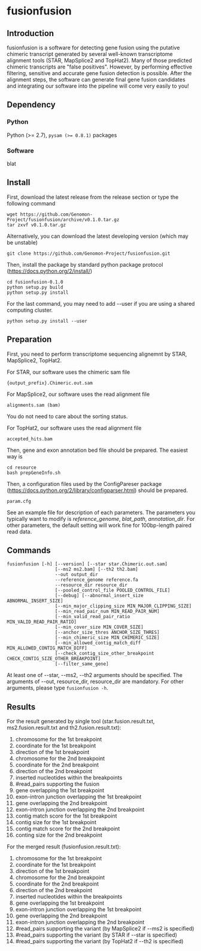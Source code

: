 # fusionfusion 

## Introduction

fusionfusion is a software for detecting gene fusion 
using the putative chimeric transcript generated by several well-known transcriptome alignment tools (STAR, MapSplice2 and TopHat2).
Many of those predicted chimeric transcripts are "false positives".
However, by performing effective filtering, sensitive and accurate gene fusion detection is possible.
After the alignment steps, the software can generate final gene fusion candidates
and integrating our software into the pipeline will come very easily to you!

## Dependency

### Python
Python (>= 2.7), `pysam (>= 0.8.1)` packages

### Software
blat

## Install

First, download the latest release from the release section or type the following command
```
wget https://github.com/Genomon-Project/fusionfusion/archive/v0.1.0.tar.gz
tar zxvf v0.1.0.tar.gz
```

Alternatively, you can download the latest developing version (which may be unstable)
```
git clone https://github.com/Genomon-Project/fusionfusion.git
```

Then, install the package by standard python package protocol (https://docs.python.org/2/install/)
```
cd fusionfusion-0.1.0
python setup.py build
python setup.py install
```

For the last command, you may need to add --user if you are using a shared computing cluster.
```
python setup.py install --user
```

## Preparation

First, you need to perform transcriptome sequencing alignemnt by STAR, MapSplice2, TopHat2. 

For STAR, our software uses the chimeric sam file
```
{output_prefix}.Chimeric.out.sam
```

For MapSplice2, our software uses the read alignment file
```
alignments.sam (bam)
```
You do not need to care about the sorting status.

For TopHat2, our software uses the read alignment file
```
accepted_hits.bam
```

Then, gene and exon annotation bed file should be prepared.
The easiest way is
```
cd resource
bash prepGeneInfo.sh
```

Then, a configuration files used by the ConfigPareser package (https://docs.python.org/2/library/configparser.html) 
should be prepared.
```
param.cfg
```
See an example file for description of each parameters.
The parameters you typically want to modify is *reference_genome*, *blat_path*, *annotation_dir*.
For other parameters, the default setting will work fine for 100bp-length paired read data.

## Commands

```
fusionfusion [-h] [--version] [--star star.Chimeric.out.sam]
                  [--ms2 ms2.bam] [--th2 th2.bam] 
                  --out output_dir
                  --reference_genome reference.fa 
                  --resource_dir resource_dir 
                  [--pooled_control_file POOLED_CONTROL_FILE]
                  [--debug] [--abnormal_insert_size ABNORMAL_INSERT_SIZE]
                  [--min_major_clipping_size MIN_MAJOR_CLIPPING_SIZE]
                  [--min_read_pair_num MIN_READ_PAIR_NUM]
                  [--min_valid_read_pair_ratio MIN_VALID_READ_PAIR_RATIO]
                  [--min_cover_size MIN_COVER_SIZE]
                  [--anchor_size_thres ANCHOR_SIZE_THRES]
                  [--min_chimeric_size MIN_CHIMERIC_SIZE]
                  [--min_allowed_contig_match_diff MIN_ALLOWED_CONTIG_MATCH_DIFF]
                  [--check_contig_size_other_breakpoint CHECK_CONTIG_SIZE_OTHER_BREAKPOINT]
                  [--filter_same_gene]
```
At least one of --star, --ms2, --th2 arguments should be specified.
The arguments of --out, resource_dir, resource_dir are mandatory.
For other arguments, please type `fusionfusion -h`.

## Results

For the result generated by single tool (star.fusion.result.txt, ms2.fusion.result.txt and th2.fusion.result.txt):

1. chromosome for the 1st breakpoint
1. coordinate for the 1st breakpoint
1. direction of the 1st breakpoint
1. chromosome for the 2nd breakpoint
1. coordinate for the 2nd breakpoint
1. direction of the 2nd breakpoint
1. inserted nucleotides within the breakpoints
1. #read_pairs supporting the fusion
1. gene overlapping the 1st breakpoint
1. exon-intron junction overlapping the 1st breakpoint
1. gene overlapping the 2nd breakpoint
1. exon-intron junction overlapping the 2nd breakpoint
1. contig match score for the 1st breakpoint
1. contig size for the 1st breakpoint
1. contig match score for the 2nd breakpoint
1. conting size for the 2nd breakpoint

For the merged result (fusionfusion.result.txt):

1. chromosome for the 1st breakpoint
1. coordinate for the 1st breakpoint
1. direction of the 1st breakpoint
1. chromosome for the 2nd breakpoint
1. coordinate for the 2nd breakpoint
1. direction of the 2nd breakpoint 
1. inserted nucleotides within the breakpoints 
1. gene overlapping the 1st breakpoint
1. exon-intron junction overlapping the 1st breakpoint
1. gene overlapping the 2nd breakpoint
1. exon-intron junction overlapping the 2nd breakpoint
1. #read_pairs supporting the variant (by MapSplice2 if --ms2 is specified)
1. #read_pairs supporting the variant (by STAR if --star is specified)
1. #read_pairs supporting the variant (by TopHat2 if --th2 is specified)

